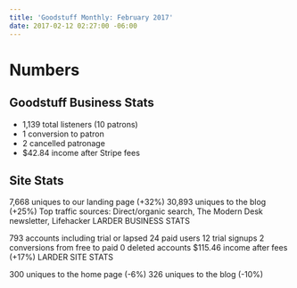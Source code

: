```yaml
---
title: 'Goodstuff Monthly: February 2017'
date: 2017-02-12 02:27:00 -06:00
---
```


# Numbers

## Goodstuff Business Stats

* 1,139 total listeners (10 patrons)
* 1 conversion to patron
* 2 cancelled patronage
* $42.84 income after Stripe fees

## Site Stats

7,668 uniques to our landing page (+32%)
30,893 uniques to the blog (+25%)
Top traffic sources: Direct/organic search, The Modern Desk newsletter, Lifehacker
LARDER BUSINESS STATS

793 accounts including trial or lapsed
24 paid users
12 trial signups
2 conversions from free to paid
0 deleted accounts
$115.46 income after fees (+17%)
LARDER SITE STATS

300 uniques to the home page (-6%)
326 uniques to the blog (-10%)